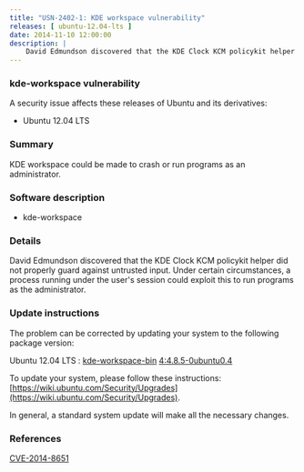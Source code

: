 ```yaml
---
title: "USN-2402-1: KDE workspace vulnerability"
releases: [ ubuntu-12.04-lts ]
date: 2014-11-10 12:00:00
description: |
    David Edmundson discovered that the KDE Clock KCM policykit helper did not properly guard against untrusted input. Under certain circumstances, a process running under the user&#39;s session could exploit this to run programs as the administrator. 
--- 
```

 
### kde-workspace vulnerability

A security issue affects these releases of Ubuntu and its derivatives:

* Ubuntu 12.04 LTS

### Summary

KDE workspace could be made to crash or run programs as an administrator. 

### Software description

* kde-workspace 

### Details

David Edmundson discovered that the KDE Clock KCM policykit helper did not properly guard against untrusted input. Under certain circumstances, a process running under the user&#39;s session could exploit this to run programs as the administrator. 

### Update instructions

The problem can be corrected by updating your system to the following package version:

Ubuntu 12.04 LTS
 : [kde-workspace-bin](https://launchpad.net/ubuntu/+source/kde-workspace) <span> [4:4.8.5-0ubuntu0.4](https://launchpad.net/ubuntu/+source/kde-workspace/4:4.8.5-0ubuntu0.4) </span> 

To update your system, please follow these instructions: [https://wiki.ubuntu.com/Security/Upgrades](https://wiki.ubuntu.com/Security/Upgrades).

In general, a standard system update will make all the necessary changes. 

### References

 [CVE-2014-8651](http://people.ubuntu.com/~ubuntu-security/cve/CVE-2014-8651)
 
